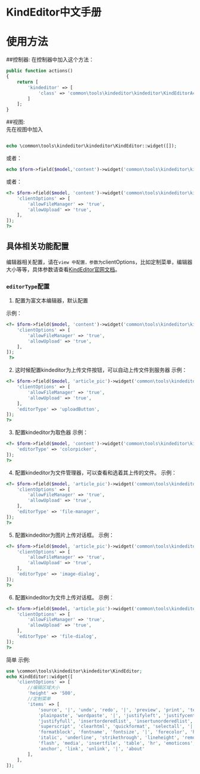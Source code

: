 KindEditor中文手册
===========

# 使用方法

##控制器:
在控制器中加入这个方法：
```php
public function actions()
{
    return [
        'kindeditor' => [
            'class' => 'common\tools\kindeditor\kindeditor\KindEditorAction',
        ]
    ];
}
```

##视图:  
先在视图中加入

```php

echo \common\tools\kindeditor\kindeditor\KindEditor::widget([]);
```

或者：

```php
echo $form->field($model,'content')->widget('common\tools\kindeditor\kindeditor\KindEditor',[]);
```

或者：
```php
<?= $form->field($model, 'content')->widget('common\tools\kindeditor\kindeditor\KindEditor', [
    'clientOptions' => [
        'allowFileManager' => 'true',
        'allowUpload' => 'true',
    ],
]); 
?>
```
## 具体相关功能配置

编辑器相关配置，请在`view 中配置，参数为`clientOptions，比如定制菜单，编辑器大小等等，具体参数请查看[KindEditor官网文档](http://kindeditor.net/doc.php)。

### `editorType`配置
1. 配置为富文本编辑器，默认配置
 
 示例：
 
```php
<?= $form->field($model, 'content')->widget('common\tools\kindeditor\kindeditor\KindEditor', [
    'clientOptions' => [
        'allowFileManager' => 'true',
        'allowUpload' => 'true',
    ],
]);
 ?>
```
 
2. 这时候配置kindeditor为上传文件按钮，可以自动上传文件到服务器
 示例：
 
```php
<?= $form->field($model, 'article_pic')->widget('common\tools\kindeditor\kindeditor\KindEditor', [
    'clientOptions' => [
        'allowFileManager' => 'true',
        'allowUpload' => 'true',
    ],
    'editorType' => 'uploadButton',
]);
?>
```
3. 配置kindeditor为取色器
 示例：

```php
<?= $form->field($model, 'content')->widget('common\tools\kindeditor\kindeditor\KindEditor', [
    'editorType' => 'colorpicker',
]);
?>
```
4. 配置kindeditor为文件管理器，可以查看和选着其上传的文件。
 示例：

```php
<?= $form->field($model, 'article_pic')->widget('common\tools\kindeditor\kindeditor\KindEditor', [
    'clientOptions' => [
        'allowFileManager' => 'true',
        'allowUpload' => 'true',
    ],
    'editorType' => 'file-manager',
]);
?>
```
5. 配置kindeditor为图片上传对话框。
 示例：

```php
<?= $form->field($model, 'article_pic')->widget('common\tools\kindeditor\kindeditor\KindEditor', [
    'clientOptions' => [
        'allowFileManager' => 'true',
        'allowUpload' => 'true',
    ],
    'editorType' => 'image-dialog',
]);
?>
```

6.  配置kindeditor为文件上传对话框。
 示例：

```php
<?= $form->field($model, 'article_pic')->widget('common\tools\kindeditor\kindeditor\KindEditor', [
    'clientOptions' => [
        'allowFileManager' => 'true',
        'allowUpload' => 'true',
    ],
    'editorType' => 'file-dialog',
]);
?>
```

简单 示例:
```php
use \common\tools\kindeditor\kindeditor\KindEditor;
echo KindEditor::widget([
    'clientOptions' => [
        //编辑区域大小
        'height' => '500',
        //定制菜单
        'items' => [
            'source', '|', 'undo', 'redo', '|', 'preview', 'print', 'template', 'code', 'cut', 'copy', 'paste',
            'plainpaste', 'wordpaste', '|', 'justifyleft', 'justifycenter', 'justifyright',
            'justifyfull', 'insertorderedlist', 'insertunorderedlist', 'indent', 'outdent', 'subscript',
            'superscript', 'clearhtml', 'quickformat', 'selectall', '|', 'fullscreen', '/',
            'formatblock', 'fontname', 'fontsize', '|', 'forecolor', 'hilitecolor', 'bold',
            'italic', 'underline', 'strikethrough', 'lineheight', 'removeformat', '|', 'image', 'multiimage',
            'flash', 'media', 'insertfile', 'table', 'hr', 'emoticons', 'baidumap', 'pagebreak',
            'anchor', 'link', 'unlink', '|', 'about'
        ],
    ],
]);
```
